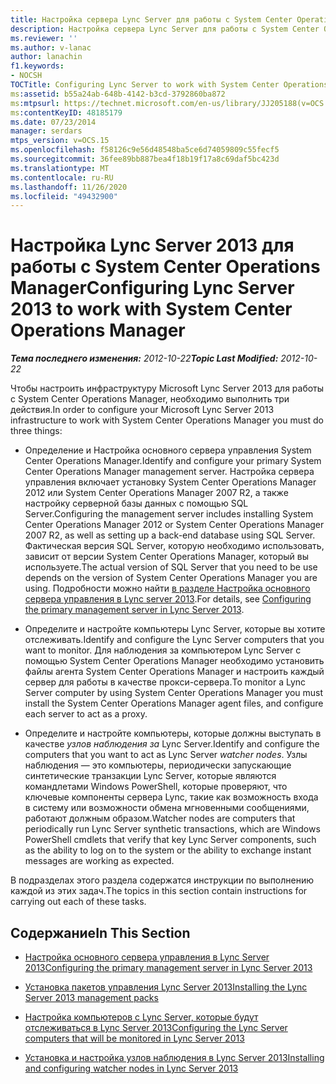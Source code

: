 ```yaml
---
title: Настройка сервера Lync Server для работы с System Center Operations Manager
description: Настройка сервера Lync Server для работы с System Center Operations Manager.
ms.reviewer: ''
ms.author: v-lanac
author: lanachin
f1.keywords:
- NOCSH
TOCTitle: Configuring Lync Server to work with System Center Operations Manager
ms:assetid: b55a24ab-648b-4142-b3cd-3792860ba872
ms:mtpsurl: https://technet.microsoft.com/en-us/library/JJ205188(v=OCS.15)
ms:contentKeyID: 48185179
ms.date: 07/23/2014
manager: serdars
mtps_version: v=OCS.15
ms.openlocfilehash: f58126c9e56d48548ba5ce6d74059809c55fecf5
ms.sourcegitcommit: 36fee89bb887bea4f18b19f17a8c69daf5bc423d
ms.translationtype: MT
ms.contentlocale: ru-RU
ms.lasthandoff: 11/26/2020
ms.locfileid: "49432900"
---
```

# <a name="configuring-lync-server-2013-to-work-with-system-center-operations-manager"></a><span data-ttu-id="4841a-103">Настройка Lync Server 2013 для работы с System Center Operations Manager</span><span class="sxs-lookup"><span data-stu-id="4841a-103">Configuring Lync Server 2013 to work with System Center Operations Manager</span></span>

<div data-xmlns="http://www.w3.org/1999/xhtml">

<div class="topic" data-xmlns="http://www.w3.org/1999/xhtml" data-msxsl="urn:schemas-microsoft-com:xslt" data-cs="https://msdn.microsoft.com/">

<div data-asp="https://msdn2.microsoft.com/asp">



</div>

<div id="mainSection">

<div id="mainBody"><span data-ttu-id="4841a-104">

<span> </span></span><span class="sxs-lookup"><span data-stu-id="4841a-104">

<span> </span></span></span>

<span data-ttu-id="4841a-105">_**Тема последнего изменения:** 2012-10-22_</span><span class="sxs-lookup"><span data-stu-id="4841a-105">_**Topic Last Modified:** 2012-10-22_</span></span>

<span data-ttu-id="4841a-106">Чтобы настроить инфраструктуру Microsoft Lync Server 2013 для работы с System Center Operations Manager, необходимо выполнить три действия.</span><span class="sxs-lookup"><span data-stu-id="4841a-106">In order to configure your Microsoft Lync Server 2013 infrastructure to work with System Center Operations Manager you must do three things:</span></span>

  - <span data-ttu-id="4841a-107">Определение и Настройка основного сервера управления System Center Operations Manager.</span><span class="sxs-lookup"><span data-stu-id="4841a-107">Identify and configure your primary System Center Operations Manager management server.</span></span> <span data-ttu-id="4841a-108">Настройка сервера управления включает установку System Center Operations Manager 2012 или System Center Operations Manager 2007 R2, а также настройку серверной базы данных с помощью SQL Server.</span><span class="sxs-lookup"><span data-stu-id="4841a-108">Configuring the management server includes installing System Center Operations Manager 2012 or System Center Operations Manager 2007 R2, as well as setting up a back-end database using SQL Server.</span></span> <span data-ttu-id="4841a-109">Фактическая версия SQL Server, которую необходимо использовать, зависит от версии System Center Operations Manager, который вы используете.</span><span class="sxs-lookup"><span data-stu-id="4841a-109">The actual version of SQL Server that you need to be use depends on the version of System Center Operations Manager you are using.</span></span> <span data-ttu-id="4841a-110">Подробности можно найти [в разделе Настройка основного сервера управления в Lync server 2013](lync-server-2013-configuring-the-primary-management-server.md).</span><span class="sxs-lookup"><span data-stu-id="4841a-110">For details, see [Configuring the primary management server in Lync Server 2013](lync-server-2013-configuring-the-primary-management-server.md).</span></span>

  - <span data-ttu-id="4841a-111">Определите и настройте компьютеры Lync Server, которые вы хотите отслеживать.</span><span class="sxs-lookup"><span data-stu-id="4841a-111">Identify and configure the Lync Server computers that you want to monitor.</span></span> <span data-ttu-id="4841a-112">Для наблюдения за компьютером Lync Server с помощью System Center Operations Manager необходимо установить файлы агента System Center Operations Manager и настроить каждый сервер для работы в качестве прокси-сервера.</span><span class="sxs-lookup"><span data-stu-id="4841a-112">To monitor a Lync Server computer by using System Center Operations Manager you must install the System Center Operations Manager agent files, and configure each server to act as a proxy.</span></span>

  - <span data-ttu-id="4841a-113">Определите и настройте компьютеры, которые должны выступать в качестве *узлов наблюдения за* Lync Server.</span><span class="sxs-lookup"><span data-stu-id="4841a-113">Identify and configure the computers that you want to act as Lync Server *watcher nodes*.</span></span> <span data-ttu-id="4841a-114">Узлы наблюдения — это компьютеры, периодически запускающие синтетические транзакции Lync Server, которые являются командлетами Windows PowerShell, которые проверяют, что ключевые компоненты сервера Lync, такие как возможность входа в систему или возможности обмена мгновенными сообщениями, работают должным образом.</span><span class="sxs-lookup"><span data-stu-id="4841a-114">Watcher nodes are computers that periodically run Lync Server synthetic transactions, which are Windows PowerShell cmdlets that verify that key Lync Server components, such as the ability to log on to the system or the ability to exchange instant messages are working as expected.</span></span>

<span data-ttu-id="4841a-115">В подразделах этого раздела содержатся инструкции по выполнению каждой из этих задач.</span><span class="sxs-lookup"><span data-stu-id="4841a-115">The topics in this section contain instructions for carrying out each of these tasks.</span></span>

<div>

## <a name="in-this-section"></a><span data-ttu-id="4841a-116">Содержание</span><span class="sxs-lookup"><span data-stu-id="4841a-116">In This Section</span></span>

  - [<span data-ttu-id="4841a-117">Настройка основного сервера управления в Lync Server 2013</span><span class="sxs-lookup"><span data-stu-id="4841a-117">Configuring the primary management server in Lync Server 2013</span></span>](lync-server-2013-configuring-the-primary-management-server.md)

  - [<span data-ttu-id="4841a-118">Установка пакетов управления Lync Server 2013</span><span class="sxs-lookup"><span data-stu-id="4841a-118">Installing the Lync Server 2013 management packs</span></span>](lync-server-2013-installing-the-lync-server-2013-management-packs.md)

  - [<span data-ttu-id="4841a-119">Настройка компьютеров с Lync Server, которые будут отслеживаться в Lync Server 2013</span><span class="sxs-lookup"><span data-stu-id="4841a-119">Configuring the Lync Server computers that will be monitored in Lync Server 2013</span></span>](lync-server-2013-configuring-the-lync-server-computers-that-will-be-monitored.md)

  - [<span data-ttu-id="4841a-120">Установка и настройка узлов наблюдения в Lync Server 2013</span><span class="sxs-lookup"><span data-stu-id="4841a-120">Installing and configuring watcher nodes in Lync Server 2013</span></span>](lync-server-2013-installing-and-configuring-watcher-nodes.md)

<span data-ttu-id="4841a-121"></div>

</div>

<span> </span>

</div>

</div>

</span><span class="sxs-lookup"><span data-stu-id="4841a-121"></div>

</div>

<span> </span>

</div>

</div>

</span></span></div>

